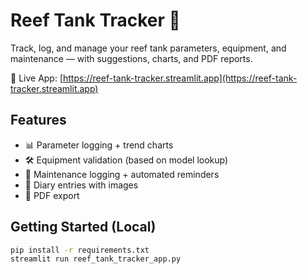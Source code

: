 # Reef Tank Tracker 🐠

Track, log, and manage your reef tank parameters, equipment, and maintenance — with suggestions, charts, and PDF reports.

🔗 Live App: [https://reef-tank-tracker.streamlit.app](https://reef-tank-tracker.streamlit.app)

## Features

- 📊 Parameter logging + trend charts
- 🛠️ Equipment validation (based on model lookup)
- 📅 Maintenance logging + automated reminders
- 📸 Diary entries with images
- 📄 PDF export

## Getting Started (Local)

```bash
pip install -r requirements.txt
streamlit run reef_tank_tracker_app.py
